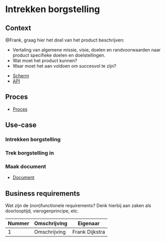 # Intrekken borgstelling

## Context

@Frank, graag hier het doel van het product beschrijven:

* Vertaling van algemene missie, visie, doelen en randvoorwaarden naar product specifieke doelen en doelstellingen.
* Wat moet het product kunnen?
* Waar moet het aan voldoen om succesvol te zijn?

<!-- einde -->

* [Scherm](product.user-task.yml)
* [API](product.openapi.yml)

## Proces

* [Proces](proces.bpmn)

## Use-case

### Intrekken borgstelling

### Trek borgstelling in

### Maak document

* [Document](bevestging.message.md)

## Business requirements

Wat zijn de (non)functionele requirements? Denk hierbij aan zaken als doorlooptijd, vierogenprincipe, etc.

| Nummer | Omschrijving                         | Eigenaar                  |
| -------| ------------------------------------ | ------------------------- |
| 1      | Omschrijving                         | Frank Dijkstra            |